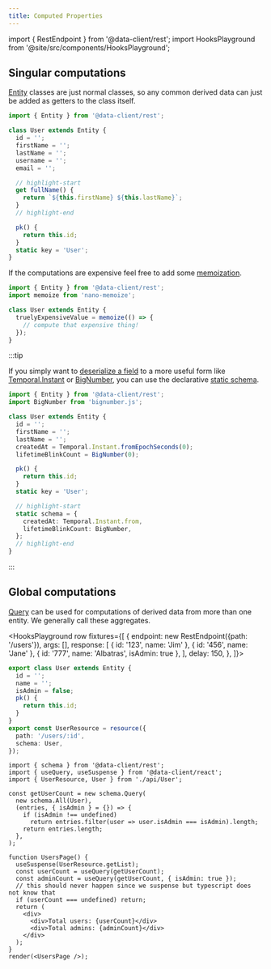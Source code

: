 ```yaml
---
title: Computed Properties
---
```


import { RestEndpoint } from '@data-client/rest';
import HooksPlayground from '@site/src/components/HooksPlayground';

## Singular computations

[Entity](../api/Entity.md) classes are just normal classes, so any common derived data can just be added as
getters to the class itself.

```typescript
import { Entity } from '@data-client/rest';

class User extends Entity {
  id = '';
  firstName = '';
  lastName = '';
  username = '';
  email = '';

  // highlight-start
  get fullName() {
    return `${this.firstName} ${this.lastName}`;
  }
  // highlight-end

  pk() {
    return this.id;
  }
  static key = 'User';
}
```

If the computations are expensive feel free to add some
[memoization](https://github.com/anywhichway/nano-memoize).

```typescript
import { Entity } from '@data-client/rest';
import memoize from 'nano-memoize';

class User extends Entity {
  truelyExpensiveValue = memoize(() => {
    // compute that expensive thing!
  });
}
```

:::tip

If you simply want to [deserialize a field](./network-transform.md#deserializing-fields) to a more useful form like [Temporal.Instant](https://tc39.es/proposal-temporal/docs/instant.html) or [BigNumber](https://github.com/MikeMcl/bignumber.js), you can use
the declarative [static schema](./network-transform.md#deserializing-fields).

```typescript
import { Entity } from '@data-client/rest';
import BigNumber from 'bignumber.js';

class User extends Entity {
  id = '';
  firstName = '';
  lastName = '';
  createdAt = Temporal.Instant.fromEpochSeconds(0);
  lifetimeBlinkCount = BigNumber(0);

  pk() {
    return this.id;
  }
  static key = 'User';

  // highlight-start
  static schema = {
    createdAt: Temporal.Instant.from,
    lifetimeBlinkCount: BigNumber,
  };
  // highlight-end
}
```

:::

## Global computations

[Query](../api/Query.md) can be used for computations of derived data from more than
one entity. We generally call these aggregates.

<HooksPlayground row fixtures={[
{
endpoint: new RestEndpoint({path: '/users'}),
args: [],
response: [
{ id: '123', name: 'Jim' },
{ id: '456', name: 'Jane' },
{ id: '777', name: 'Albatras', isAdmin: true },
],
delay: 150,
},
]}>

```ts title="api/User" collapsed
export class User extends Entity {
  id = '';
  name = '';
  isAdmin = false;
  pk() {
    return this.id;
  }
}
export const UserResource = resource({
  path: '/users/:id',
  schema: User,
});
```

```tsx title="UsersPage"
import { schema } from '@data-client/rest';
import { useQuery, useSuspense } from '@data-client/react';
import { UserResource, User } from './api/User';

const getUserCount = new schema.Query(
  new schema.All(User),
  (entries, { isAdmin } = {}) => {
    if (isAdmin !== undefined)
      return entries.filter(user => user.isAdmin === isAdmin).length;
    return entries.length;
  },
);

function UsersPage() {
  useSuspense(UserResource.getList);
  const userCount = useQuery(getUserCount);
  const adminCount = useQuery(getUserCount, { isAdmin: true });
  // this should never happen since we suspense but typescript does not know that
  if (userCount === undefined) return;
  return (
    <div>
      <div>Total users: {userCount}</div>
      <div>Total admins: {adminCount}</div>
    </div>
  );
}
render(<UsersPage />);
```

</HooksPlayground>
